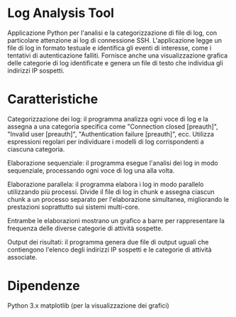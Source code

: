 # Log Analysis Tool
Applicazione Python per l'analisi e la categorizzazione di file di log, con particolare attenzione ai log di connessione SSH. L'applicazione legge un file di log in formato testuale e identifica gli eventi di interesse, come i tentativi di autenticazione falliti. Fornisce anche una visualizzazione grafica delle categorie di log identificate e genera un file di testo che individua gli indirizzi IP sospetti.

# Caratteristiche
Categorizzazione dei log: il programma analizza ogni voce di log e la assegna a una categoria specifica come "Connection closed [preauth]", "Invalid user [preauth]", "Authentication failure [preauth]", ecc. Utilizza espressioni regolari per individuare i modelli di log corrispondenti a ciascuna categoria.

Elaborazione sequenziale: il programma esegue l'analisi dei log in modo sequenziale, processando ogni voce di log una alla volta.

Elaborazione parallela: il programma elabora i log in modo parallelo utilizzando più processi. Divide il file di log in chunk e assegna ciascun chunk a un processo separato per l'elaborazione simultanea, migliorando le prestazioni soprattutto sui sistemi multi-core.

Entrambe le elaborazioni mostrano un grafico a barre per rappresentare la frequenza delle diverse categorie di attività sospette.

Output dei risultati: il programma genera due file di output uguali che contiengono l'elenco degli indirizzi IP sospetti e le categorie di attività associate.

# Dipendenze
Python 3.x
matplotlib (per la visualizzazione dei grafici)
